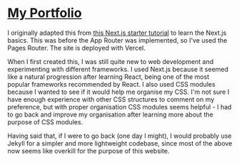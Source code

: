 # [My Portfolio](https://emmamoore.vercel.app/)

I originally adapted this from [this Next.js starter tutorial](https://nextjs.org/learn/basics/create-nextjs-app) to learn the Next.js basics. This was before the App Router was implemented, so I've used the Pages Router. The site is deployed with Vercel.

When I first created this, I was still quite new to web development and experimenting with different frameworks. I used Next.js because it seemed like a natural progression after learning React, being one of the most popular frameworks recommended by React. I also used CSS modules because I wanted to see if it would help me organise my CSS. I'm not sure I have enough experience with other CSS structures to comment on my preference, but with proper organisation CSS modules seems helpful - I had to go back and improve my organisation after learning more about the purpose of CSS modules.

Having said that, if I were to go back (one day I might), I would probably use Jekyll for a simpler and more lightweight codebase, since most of the above now seems like overkill for the purpose of this website.
